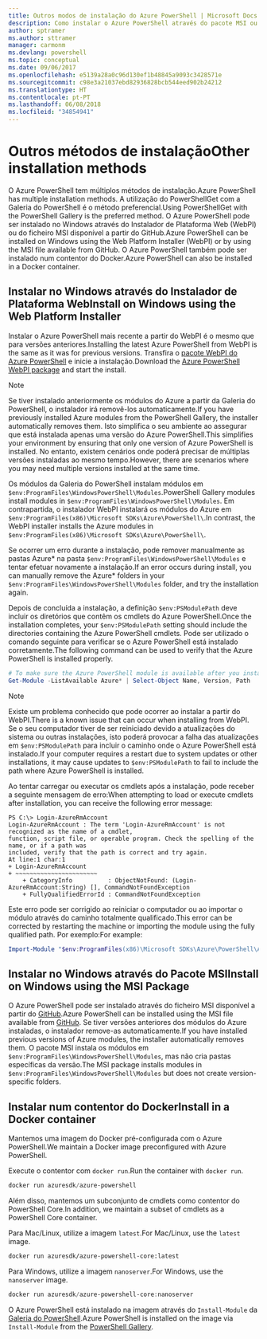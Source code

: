 ```yaml
---
title: Outros modos de instalação do Azure PowerShell | Microsoft Docs
description: Como instalar o Azure PowerShell através do pacote MSI ou do Instalador de Plataforma Web.
author: sptramer
ms.author: sttramer
manager: carmonm
ms.devlang: powershell
ms.topic: conceptual
ms.date: 09/06/2017
ms.openlocfilehash: e5139a28a0c96d130ef1b48845a9093c3428571e
ms.sourcegitcommit: c98e3a21037ebd82936828bcb544eed902b24212
ms.translationtype: HT
ms.contentlocale: pt-PT
ms.lasthandoff: 06/08/2018
ms.locfileid: "34854941"
---
```

# <a name="other-installation-methods"></a><span data-ttu-id="f40e3-103">Outros métodos de instalação</span><span class="sxs-lookup"><span data-stu-id="f40e3-103">Other installation methods</span></span>

<span data-ttu-id="f40e3-104">O Azure PowerShell tem múltiplos métodos de instalação.</span><span class="sxs-lookup"><span data-stu-id="f40e3-104">Azure PowerShell has multiple installation methods.</span></span> <span data-ttu-id="f40e3-105">A utilização do PowerShellGet com a Galeria do PowerShell é o método preferencial.</span><span class="sxs-lookup"><span data-stu-id="f40e3-105">Using PowerShellGet with the PowerShell Gallery is the preferred method.</span></span> <span data-ttu-id="f40e3-106">O Azure PowerShell pode ser instalado no Windows através do Instalador de Plataforma Web (WebPI) ou do ficheiro MSI disponível a partir do GitHub.</span><span class="sxs-lookup"><span data-stu-id="f40e3-106">Azure PowerShell can be installed on Windows using the Web Platform Installer (WebPI) or by using the MSI file available from GitHub.</span></span> <span data-ttu-id="f40e3-107">O Azure PowerShell também pode ser instalado num contentor do Docker.</span><span class="sxs-lookup"><span data-stu-id="f40e3-107">Azure PowerShell can also be installed in a Docker container.</span></span>

## <a name="install-on-windows-using-the-web-platform-installer"></a><span data-ttu-id="f40e3-108">Instalar no Windows através do Instalador de Plataforma Web</span><span class="sxs-lookup"><span data-stu-id="f40e3-108">Install on Windows using the Web Platform Installer</span></span>

<span data-ttu-id="f40e3-109">Instalar o Azure PowerShell mais recente a partir do WebPI é o mesmo que para versões anteriores.</span><span class="sxs-lookup"><span data-stu-id="f40e3-109">Installing the latest Azure PowerShell from WebPI is the same as it was for previous versions.</span></span>
<span data-ttu-id="f40e3-110">Transfira o [pacote WebPI do Azure PowerShell](http://aka.ms/webpi-azps) e inicie a instalação.</span><span class="sxs-lookup"><span data-stu-id="f40e3-110">Download the [Azure PowerShell WebPI package](http://aka.ms/webpi-azps) and start the install.</span></span>

> [!NOTE]
> <span data-ttu-id="f40e3-111">Se tiver instalado anteriormente os módulos do Azure a partir da Galeria do PowerShell, o instalador irá removê-los automaticamente.</span><span class="sxs-lookup"><span data-stu-id="f40e3-111">If you have previously installed Azure modules from the PowerShell Gallery, the installer automatically removes them.</span></span> <span data-ttu-id="f40e3-112">Isto simplifica o seu ambiente ao assegurar que está instalada apenas uma versão do Azure PowerShell.</span><span class="sxs-lookup"><span data-stu-id="f40e3-112">This simplifies your environment by ensuring that only one version of Azure PowerShell is installed.</span></span> <span data-ttu-id="f40e3-113">No entanto, existem cenários onde poderá precisar de múltiplas versões instaladas ao mesmo tempo.</span><span class="sxs-lookup"><span data-stu-id="f40e3-113">However, there are scenarios where you may need multiple versions installed at the same time.</span></span>
>
> <span data-ttu-id="f40e3-114">Os módulos da Galeria do PowerShell instalam módulos em `$env:ProgramFiles\WindowsPowerShell\Modules`.</span><span class="sxs-lookup"><span data-stu-id="f40e3-114">PowerShell Gallery modules install modules in `$env:ProgramFiles\WindowsPowerShell\Modules`.</span></span> <span data-ttu-id="f40e3-115">Em contrapartida, o instalador WebPI instalará os módulos do Azure em `$env:ProgramFiles(x86)\Microsoft SDKs\Azure\PowerShell\`.</span><span class="sxs-lookup"><span data-stu-id="f40e3-115">In contrast, the WebPI installer installs the Azure modules in `$env:ProgramFiles(x86)\Microsoft SDKs\Azure\PowerShell\`.</span></span>
>
> <span data-ttu-id="f40e3-116">Se ocorrer um erro durante a instalação, pode remover manualmente as pastas Azure\* na pasta `$env:ProgramFiles\WindowsPowerShell\Modules` e tentar efetuar novamente a instalação.</span><span class="sxs-lookup"><span data-stu-id="f40e3-116">If an error occurs during install, you can manually remove the Azure\* folders in your `$env:ProgramFiles\WindowsPowerShell\Modules` folder, and try the installation again.</span></span>

<span data-ttu-id="f40e3-117">Depois de concluída a instalação, a definição `$env:PSModulePath` deve incluir os diretórios que contêm os cmdlets do Azure PowerShell.</span><span class="sxs-lookup"><span data-stu-id="f40e3-117">Once the installation completes, your `$env:PSModulePath` setting should include the directories containing the Azure PowerShell cmdlets.</span></span> <span data-ttu-id="f40e3-118">Pode ser utilizado o comando seguinte para verificar se o Azure PowerShell está instalado corretamente.</span><span class="sxs-lookup"><span data-stu-id="f40e3-118">The following command can be used to verify that the Azure PowerShell is installed properly.</span></span>

```powershell
# To make sure the Azure PowerShell module is available after you install
Get-Module -ListAvailable Azure* | Select-Object Name, Version, Path
```

> [!NOTE]
> <span data-ttu-id="f40e3-119">Existe um problema conhecido que pode ocorrer ao instalar a partir do WebPI.</span><span class="sxs-lookup"><span data-stu-id="f40e3-119">There is a known issue that can occur when installing from WebPI.</span></span> <span data-ttu-id="f40e3-120">Se o seu computador tiver de ser reiniciado devido a atualizações do sistema ou outras instalações, isto poderá provocar a falha das atualizações em `$env:PSModulePath` para incluir o caminho onde o Azure PowerShell está instalado.</span><span class="sxs-lookup"><span data-stu-id="f40e3-120">If your computer requires a restart due to system updates or other installations, it may cause updates to `$env:PSModulePath` to fail to include the path where Azure PowerShell is installed.</span></span>

<span data-ttu-id="f40e3-121">Ao tentar carregar ou executar os cmdlets após a instalação, pode receber a seguinte mensagem de erro:</span><span class="sxs-lookup"><span data-stu-id="f40e3-121">When attempting to load or execute cmdlets after installation, you can receive the following error message:</span></span>

```
PS C:\> Login-AzureRmAccount
Login-AzureRmAccount : The term 'Login-AzureRmAccount' is not recognized as the name of a cmdlet,
function, script file, or operable program. Check the spelling of the name, or if a path was
included, verify that the path is correct and try again.
At line:1 char:1
+ Login-AzureRmAccount
+ ~~~~~~~~~~~~~~~~~~~~~~~
    + CategoryInfo          : ObjectNotFound: (Login-AzureRmAccount:String) [], CommandNotFoundException
    + FullyQualifiedErrorId : CommandNotFoundException
```

<span data-ttu-id="f40e3-122">Este erro pode ser corrigido ao reiniciar o computador ou ao importar o módulo através do caminho totalmente qualificado.</span><span class="sxs-lookup"><span data-stu-id="f40e3-122">This error can be corrected by restarting the machine or importing the module using the fully qualified path.</span></span> <span data-ttu-id="f40e3-123">Por exemplo:</span><span class="sxs-lookup"><span data-stu-id="f40e3-123">For example:</span></span>

```powershell
Import-Module "$env:ProgramFiles(x86)\Microsoft SDKs\Azure\PowerShell\AzureRM.psd1"
```

## <a name="install-on-windows-using-the-msi-package"></a><span data-ttu-id="f40e3-124">Instalar no Windows através do Pacote MSI</span><span class="sxs-lookup"><span data-stu-id="f40e3-124">Install on Windows using the MSI Package</span></span>

<span data-ttu-id="f40e3-125">O Azure PowerShell pode ser instalado através do ficheiro MSI disponível a partir do [GitHub](https://github.com/Azure/azure-powershell/releases/latest).</span><span class="sxs-lookup"><span data-stu-id="f40e3-125">Azure PowerShell can be installed using the MSI file available from [GitHub](https://github.com/Azure/azure-powershell/releases/latest).</span></span> <span data-ttu-id="f40e3-126">Se tiver versões anteriores dos módulos do Azure instaladas, o instalador remove-as automaticamente.</span><span class="sxs-lookup"><span data-stu-id="f40e3-126">If you have installed previous versions of Azure modules, the installer automatically removes them.</span></span> <span data-ttu-id="f40e3-127">O pacote MSI instala os módulos em `$env:ProgramFiles\WindowsPowerShell\Modules`, mas não cria pastas específicas da versão.</span><span class="sxs-lookup"><span data-stu-id="f40e3-127">The MSI package installs modules in `$env:ProgramFiles\WindowsPowerShell\Modules` but does not create version-specific folders.</span></span>

## <a name="install-in-a-docker-container"></a><span data-ttu-id="f40e3-128">Instalar num contentor do Docker</span><span class="sxs-lookup"><span data-stu-id="f40e3-128">Install in a Docker container</span></span>

<span data-ttu-id="f40e3-129">Mantemos uma imagem do Docker pré-configurada com o Azure PowerShell.</span><span class="sxs-lookup"><span data-stu-id="f40e3-129">We maintain a Docker image preconfigured with Azure PowerShell.</span></span>

<span data-ttu-id="f40e3-130">Execute o contentor com `docker run`.</span><span class="sxs-lookup"><span data-stu-id="f40e3-130">Run the container with `docker run`.</span></span>

```powershell
docker run azuresdk/azure-powershell
```

<span data-ttu-id="f40e3-131">Além disso, mantemos um subconjunto de cmdlets como contentor do PowerShell Core.</span><span class="sxs-lookup"><span data-stu-id="f40e3-131">In addition, we maintain a subset of cmdlets as a PowerShell Core container.</span></span>

<span data-ttu-id="f40e3-132">Para Mac/Linux, utilize a imagem `latest`.</span><span class="sxs-lookup"><span data-stu-id="f40e3-132">For Mac/Linux, use the `latest` image.</span></span>

```bash
docker run azuresdk/azure-powershell-core:latest
```

<span data-ttu-id="f40e3-133">Para Windows, utilize a imagem `nanoserver`.</span><span class="sxs-lookup"><span data-stu-id="f40e3-133">For Windows, use the `nanoserver` image.</span></span>

```powershell
docker run azuresdk/azure-powershell-core:nanoserver
```

<span data-ttu-id="f40e3-134">O Azure PowerShell está instalado na imagem através do `Install-Module` da [Galeria do PowerShell](https://www.powershellgallery.com/).</span><span class="sxs-lookup"><span data-stu-id="f40e3-134">Azure PowerShell is installed on the image via `Install-Module` from the [PowerShell Gallery](https://www.powershellgallery.com/).</span></span>